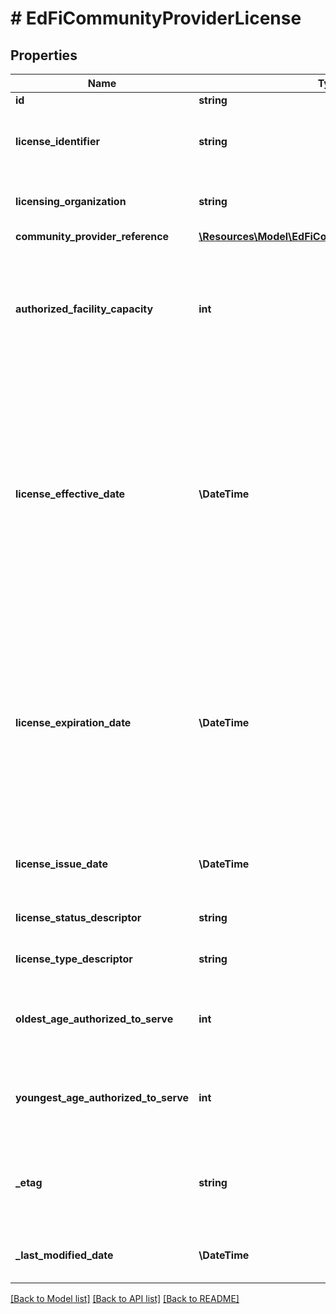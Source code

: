 # # EdFiCommunityProviderLicense

## Properties

Name | Type | Description | Notes
------------ | ------------- | ------------- | -------------
**id** | **string** |  | [optional]
**license_identifier** | **string** | The unique identifier issued by the licensing organization. |
**licensing_organization** | **string** | The organization issuing the license. |
**community_provider_reference** | [**\Resources\Model\EdFiCommunityProviderReference**](EdFiCommunityProviderReference.md) |  |
**authorized_facility_capacity** | **int** | The maximum number that can be contained or accommodated which a provider is authorized or licensed to serve. | [optional]
**license_effective_date** | **\DateTime** | The month, day, and year on which a license is active or becomes effective.  Note: Date interpretation may vary. Ed-Fi recommends inclusive dates, but states may define dates as inclusive or exclusive. For calculations, align with local guidelines. |
**license_expiration_date** | **\DateTime** | The month, day, and year on which a license will expire.  Note: Date interpretation may vary. Ed-Fi recommends inclusive dates, but states may define dates as inclusive or exclusive. For calculations, align with local guidelines. | [optional]
**license_issue_date** | **\DateTime** | The month, day, and year on which an active license was issued. | [optional]
**license_status_descriptor** | **string** | An indication of the status of the license. | [optional]
**license_type_descriptor** | **string** | An indication of the category of the license. |
**oldest_age_authorized_to_serve** | **int** | The oldest age of children a provider is authorized or licensed to serve. | [optional]
**youngest_age_authorized_to_serve** | **int** | The youngest age of children a provider is authorized or licensed to serve. | [optional]
**_etag** | **string** | A unique system-generated value that identifies the version of the resource. | [optional]
**_last_modified_date** | **\DateTime** | The date and time the resource was last modified. | [optional]

[[Back to Model list]](../../README.md#models) [[Back to API list]](../../README.md#endpoints) [[Back to README]](../../README.md)
